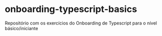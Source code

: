 # onboarding-typescript-basics
Repositório com os exercícios do Onboarding de Typescript para o nível básico/iniciante
